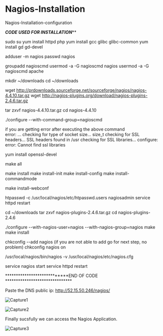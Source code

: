 # Nagios-Installation
Nagios-Installation-configuration

*****************CODE USED FOR INSTALLATION*******************

sudo su
yum install httpd php
yum install gcc glibc glibc-common
yum install gd gd-devel

adduser -m nagios
passwd nagios

groupadd nagioscmd
usermod -a -G nagioscmd nagios
usermod -a -G nagioscmd apache

mkdir ~/downloads
cd ~/downloads

wget http://prdownloads.sourceforge.net/sourceforge/nagios/nagios-4.4.10.tar.gz
wget http://nagios-plugins.org/download/nagios-plugins-2.4.6.tar.gz

tar zxvf nagios-4.4.10.tar.gz
cd nagios-4.4.10

./configure --with-command-group=nagioscmd

if you are getting error after executing the above command  
error: 
...
checking for type of socket size... size_t
checking for SSL headers... SSL headers found in /usr
checking for SSL libraries... configure: error: Cannot find ssl libraries

yum install openssl-devel

make all

make install
make install-init
make install-config
make install-commandmode

make install-webconf

htpasswd -c /usr/local/nagios/etc/htpasswd.users nagiosadmin
service httpd restart


cd ~/downloads
tar zxvf nagios-plugins-2.4.6.tar.gz
cd nagios-plugins-2.4.6

./configure --with-nagios-user=nagios --with-nagios-group=nagios
make
make install


chkconfig --add nagios (if you are not able to add go for next step, no problem)
chkconfig nagios on

/usr/local/nagios/bin/nagios -v /usr/local/nagios/etc/nagios.cfg

service nagios start
service httpd restart

****************************END OF CODE *******************************

Paste the DNS public ip:
http://52.15.50.246/nagios/

![Capture1](https://github.com/RitikPyCode/Nagios-Installation/assets/69500530/3eb71500-5918-46ec-add2-8d6609ebc65b)


![Capture2](https://github.com/RitikPyCode/Nagios-Installation/assets/69500530/5beceef1-cb03-40f1-b814-8ccffd7d3b18)



Finally sucsfully we can access the Nagios Application.

![Capture3](https://github.com/RitikPyCode/Nagios-Installation/assets/69500530/b9ee03d2-e094-48e2-a35b-f12d42882842)



